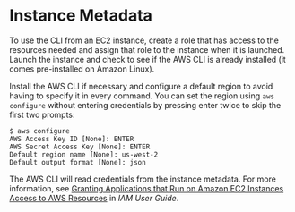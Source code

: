 # Instance Metadata<a name="cli-metadata"></a>

To use the CLI from an EC2 instance, create a role that has access to the resources needed and assign that role to the instance when it is launched\. Launch the instance and check to see if the AWS CLI is already installed \(it comes pre\-installed on Amazon Linux\)\. 

 Install the AWS CLI if necessary and configure a default region to avoid having to specify it in every command\. You can set the region using `aws configure` without entering credentials by pressing enter twice to skip the first two prompts: 

```
$ aws configure
AWS Access Key ID [None]: ENTER
AWS Secret Access Key [None]: ENTER
Default region name [None]: us-west-2
Default output format [None]: json
```

 The AWS CLI will read credentials from the instance metadata\. For more information, see [ Granting Applications that Run on Amazon EC2 Instances Access to AWS Resources](https://docs.aws.amazon.com/IAM/latest/UserGuide/role-usecase-ec2app.html) in *IAM User Guide*\. 